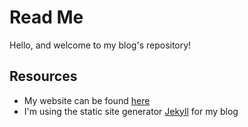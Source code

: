# Read Me

Hello, and welcome to my blog's repository!

## Resources

* My website can be found [here](https://dlotterman.org)
* I'm using the static site generator [Jekyll](/jekyll/jekyll) for my blog
